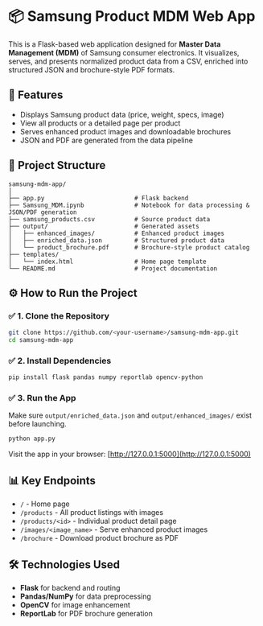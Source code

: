 # 📦 Samsung Product MDM Web App

This is a Flask-based web application designed for **Master Data Management (MDM)** of Samsung consumer electronics. It visualizes, serves, and presents normalized product data from a CSV, enriched into structured JSON and brochure-style PDF formats.

## 🚀 Features

- Displays Samsung product data (price, weight, specs, image)
- View all products or a detailed page per product
- Serves enhanced product images and downloadable brochures
- JSON and PDF are generated from the data pipeline

## 📁 Project Structure

```
samsung-mdm-app/
│
├── app.py                         # Flask backend
├── Samsung_MDM.ipynb              # Notebook for data processing & JSON/PDF generation
├── samsung_products.csv           # Source product data
├── output/                        # Generated assets
│   ├── enhanced_images/           # Enhanced product images
│   ├── enriched_data.json         # Structured product data
│   └── product_brochure.pdf       # Brochure-style product catalog
├── templates/
│   └── index.html                 # Home page template
└── README.md                      # Project documentation
```

## ⚙️ How to Run the Project

### ✅ 1. Clone the Repository

```bash
git clone https://github.com/<your-username>/samsung-mdm-app.git
cd samsung-mdm-app
```

### ✅ 2. Install Dependencies

```bash
pip install flask pandas numpy reportlab opencv-python
```

### ✅ 3. Run the App

Make sure `output/enriched_data.json` and `output/enhanced_images/` exist before launching.

```bash
python app.py
```

Visit the app in your browser: [http://127.0.0.1:5000](http://127.0.0.1:5000)

## 📊 Key Endpoints

- `/` - Home page
- `/products` - All product listings with images
- `/products/<id>` - Individual product detail page
- `/images/<image_name>` - Serve enhanced product images
- `/brochure` - Download product brochure as PDF

## 🛠 Technologies Used

- **Flask** for backend and routing
- **Pandas/NumPy** for data preprocessing
- **OpenCV** for image enhancement
- **ReportLab** for PDF brochure generation

